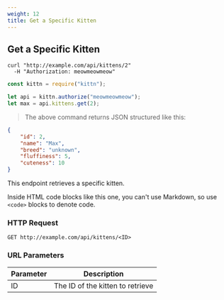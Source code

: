 ```yaml
---
weight: 12
title: Get a Specific Kitten
---
```


## Get a Specific Kitten

```shell
curl "http://example.com/api/kittens/2"
  -H "Authorization: meowmeowmeow"
```

```javascript
const kittn = require("kittn");

let api = kittn.authorize("meowmeowmeow");
let max = api.kittens.get(2);
```

> The above command returns JSON structured like this:

```json
{
    "id": 2,
    "name": "Max",
    "breed": "unknown",
    "fluffiness": 5,
    "cuteness": 10
}
```

This endpoint retrieves a specific kitten.

<aside class="warning">Inside HTML code blocks like this one, you can't use Markdown, so use <code>&lt;code&gt;</code> blocks to denote code.</aside>

### HTTP Request

`GET http://example.com/api/kittens/<ID>`

### URL Parameters

| Parameter | Description                      |
| --------- | -------------------------------- |
| ID        | The ID of the kitten to retrieve |
